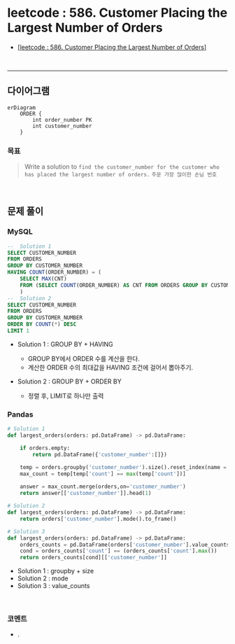 # leetcode : 586. Customer Placing the Largest Number of Orders
* [[leetcode : 586. Customer Placing the Largest Number of Orders]](https://leetcode.com/problems/customer-placing-the-largest-number-of-orders/description/)

<br>

---

## **다이어그램**
```mermaid
erDiagram
    ORDER {
        int order_number PK
        int customer_number
    }
```
### **목표**
> Write a solution to `find the customer_number for the customer who has placed the largest number of orders.`
> `주문 가장 많이한 손님 번호`

<br>

## 문제 풀이

### **MySQL**
```SQL
--  Solution 1
SELECT CUSTOMER_NUMBER
FROM ORDERS
GROUP BY CUSTOMER_NUMBER
HAVING COUNT(ORDER_NUMBER) = (
    SELECT MAX(CNT)
    FROM (SELECT COUNT(ORDER_NUMBER) AS CNT FROM ORDERS GROUP BY CUSTOMER_NUMBER) AS TEMP
    )
--  Solution 2
SELECT CUSTOMER_NUMBER
FROM ORDERS
GROUP BY CUSTOMER_NUMBER
ORDER BY COUNT(*) DESC
LIMIT 1
```
* Solution 1 : GROUP BY + HAVING
  * GROUP BY에서 ORDER 수를 계산을 한다.
  * 계산한 ORDER 수의 최대값을 HAVING 조건에 걸어서 뽑아주기.
  
* Solution 2 : GROUP BY + ORDER BY
  * 정렬 후, LIMIT로 하나만 출력
  
### **Pandas**
```python
# Solution 1
def largest_orders(orders: pd.DataFrame) -> pd.DataFrame:

    if orders.empty:
        return pd.DataFrame({'customer_number':[]})

    temp = orders.groupby('customer_number').size().reset_index(name = 'count')
    max_count = temp[temp['count'] == max(temp['count'])]
    
    answer = max_count.merge(orders,on='customer_number')
    return answer[['customer_number']].head(1)

# Solution 2
def largest_orders(orders: pd.DataFrame) -> pd.DataFrame:
    return orders['customer_number'].mode().to_frame()

# Solution 3
def largest_orders(orders: pd.DataFrame) -> pd.DataFrame:
    orders_counts = pd.DataFrame(orders['customer_number'].value_counts().reset_index())
    cond = orders_counts['count'] == (orders_counts['count'].max())
    return orders_counts[cond][['customer_number']]
```

* Solution 1 : groupby + size
* Solution 2 : mode
* Solution 3 : value_counts

  
<br>

### **코멘트**
* .
